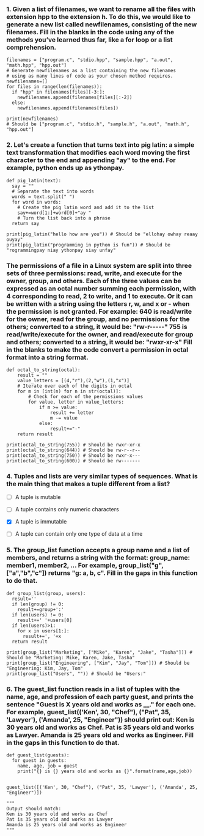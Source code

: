 ### 1. Given a list of filenames, we want to rename all the files with extension hpp to the extension h. To do this, we would like to generate a new list called newfilenames, consisting of the new filenames. Fill in the blanks in the code using any of the methods you’ve learned thus far, like a for loop or a list comprehension.
```
filenames = ["program.c", "stdio.hpp", "sample.hpp", "a.out", "math.hpp", "hpp.out"]
# Generate newfilenames as a list containing the new filenames
# using as many lines of code as your chosen method requires.
newfilenames=[]
for files in range(len(filenames)):
  if "hpp" in filenames[files][-3:]:
    newfilenames.append(filenames[files][:-2])
  else:
    newfilenames.append(filenames[files])

print(newfilenames) 
# Should be ["program.c", "stdio.h", "sample.h", "a.out", "math.h", "hpp.out"]
```

### 2. Let's create a function that turns text into pig latin: a simple text transformation that modifies each word moving the first character to the end and appending "ay" to the end. For example, python ends up as ythonpay.
```
def pig_latin(text):
  say = ""
  # Separate the text into words
  words = text.split(" ")
  for word in words:
    # Create the pig latin word and add it to the list
    say+=word[1:]+word[0]+"ay "
    # Turn the list back into a phrase
  return say
		
print(pig_latin("hello how are you")) # Should be "ellohay owhay reaay ouyay"
print(pig_latin("programming in python is fun")) # Should be "rogrammingpay niay ythonpay siay unfay"
```

### The permissions of a file in a Linux system are split into three sets of three permissions: read, write, and execute for the owner, group, and others. Each of the three values can be expressed as an octal number summing each permission, with 4 corresponding to read, 2 to write, and 1 to execute. Or it can be written with a string using the letters r, w, and x or - when the permission is not granted. For example: 640 is read/write for the owner, read for the group, and no permissions for the others; converted to a string, it would be: "rw-r-----" 755 is read/write/execute for the owner, and read/execute for group and others; converted to a string, it would be: "rwxr-xr-x" Fill in the blanks to make the code convert a permission in octal format into a string format.
```
def octal_to_string(octal):
    result = ""
    value_letters = [(4,"r"),(2,"w"),(1,"x")]
    # Iterate over each of the digits in octal
    for m in [int(n) for n in str(octal)]:
        # Check for each of the permissions values
        for value, letter in value_letters:
            if m >= value:
                result += letter
                m -= value
            else:
                result+="-"
    return result
    
print(octal_to_string(755)) # Should be rwxr-xr-x
print(octal_to_string(644)) # Should be rw-r--r--
print(octal_to_string(750)) # Should be rwxr-x---
print(octal_to_string(600)) # Should be rw-------
```

### 4. Tuples and lists are very similar types of sequences. What is the main thing that makes a tuple different from a list?

- [ ] A tuple is mutable

- [ ] A tuple contains only numeric characters

- [x] A tuple is immutable

- [ ] A tuple can contain only one type of data at a time


### 5. The group_list function accepts a group name and a list of members, and returns a string with the format: group_name: member1, member2, … For example, group_list("g", ["a","b","c"]) returns "g: a, b, c". Fill in the gaps in this function to do that.
```
def group_list(group, users):
  result=''
  if len(group) != 0:
    result+=group+':'
  if len(users) != 0:
    result+=' '+users[0]
  if len(users)>1:
    for x in users[1:]:
      result+=', '+x
  return result

print(group_list("Marketing", ["Mike", "Karen", "Jake", "Tasha"])) # Should be "Marketing: Mike, Karen, Jake, Tasha"
print(group_list("Engineering", ["Kim", "Jay", "Tom"])) # Should be "Engineering: Kim, Jay, Tom"
print(group_list("Users", "")) # Should be "Users:"
```

### 6. The guest_list function reads in a list of tuples with the name, age, and profession of each party guest, and prints the sentence "Guest is X years old and works as __." for each one. For example, guest_list(('Ken', 30, "Chef"), ("Pat", 35, 'Lawyer'), ('Amanda', 25, "Engineer")) should print out: Ken is 30 years old and works as Chef. Pat is 35 years old and works as Lawyer. Amanda is 25 years old and works as Engineer. Fill in the gaps in this function to do that.
```
def guest_list(guests):
  for guest in guests:
    name, age, job = guest
    print("{} is {} years old and works as {}".format(name,age,job))


guest_list([('Ken', 30, "Chef"), ("Pat", 35, 'Lawyer'), ('Amanda', 25, "Engineer")])

"""
Output should match:
Ken is 30 years old and works as Chef
Pat is 35 years old and works as Lawyer
Amanda is 25 years old and works as Engineer
"""
```
